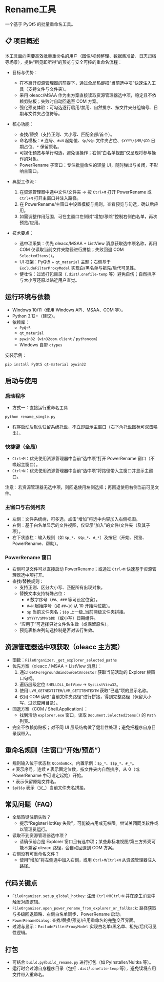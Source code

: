 
# Rename工具

一个基于 PyQt5 的批量重命名工具。

## 📋 项目概述
本工具面向需要高效批量重命名的用户（图像/视频整理、数据集准备、日志归档等场景），提供“所见即所得”的预览与安全可控的重命名流程：

- 目标与优势：
  - 在不离开资源管理器的前提下，通过全局热键把“当前选中项”快速注入工具（支持文件与文件夹）。
  - 采用 oleacc/MSAA 作为主方案直接读取资源管理器选中项，稳定且不依赖剪贴板；失败时自动回退至 COM 方案。
  - 强化预览体验：可勾选逐行启用/禁用、自然排序、按文件夹分组编号、日期与文件夹占位符等。

- 核心功能：
  - 查找/替换（支持正则、大小写、匹配全部/首个）。
  - 命名模板：`#` 连号、`#=N` 起始值、`$p`/`$$p` 文件夹占位、`$YYYY/$MM/$DD` 日期占位、`*` 保留原名。
  - 可视化预览与单行勾选，避免误操作；右侧“白名单视图”仅呈现将参与操作的对象。
  - PowerRename 子窗口：专注批量命名的轻量 UI，随时弹出与关闭，不影响主窗口。

- 典型工作流：
  1) 在资源管理器中选中文件/文件夹 → 按 `Ctrl+M` 打开 PowerRename 或 `Ctrl+N` 打开主窗口并注入路径。
  2) 在 PowerRename/主窗口中设置模板与规则，查看预览与勾选，确认后应用。
  3) 如需调整作用范围，可在主窗口左侧树“增加/移除”控制右侧白名单，再次预览/应用。

- 技术要点：
  - 选中项采集：优先 oleacc/MSAA + ListView 消息获取选中项名称，再用 COM 仅读取当前文件夹路径进行拼接；失败回退 COM `SelectedItems()`。
  - UI 框架：PyQt5 + `qt_material` 主题；右侧基于 `ExcludeFilterProxyModel` 实现白/黑名单与祖先/后代可见性。
  - 健壮性：过滤打包目录（`.dist`/`.onefile-temp` 等）避免自伤；自然排序与大小写还原以贴近用户直觉。

## 运行环境与依赖

- Windows 10/11（使用 Windows API、MSAA、COM 等）。
- Python 3.12+（建议）。
- 依赖库：
  - `PyQt5`
  - `qt_material`
  - `pywin32`（`win32com.client` / `pythoncom`）
  - Windows 自带 `ctypes`

安装示例：
```bash
pip install PyQt5 qt-material pywin32
```


## 启动与使用

### 启动程序

- 方式一：直接运行重命名工具
```bash
python rename_single.py
```
- 程序启动后默认驻留系统托盘，不立即显示主窗口（右下角托盘图标可双击唤出）。

### 快捷键（全局）

- `Ctrl+M`：优先使用资源管理器中当前“选中项”打开 PowerRename 窗口（不唤起主窗口）。
- `Ctrl+N`：优先使用资源管理器中当前“选中项”将路径带入主窗口并显示主窗口。

注意：若资源管理器无选中项，则回退使用左侧选择；再回退使用右侧当前可见文件。

### 主窗口与右侧列表

- 左侧：文件系统树，可多选。点击“增加”将选中内容加入右侧视图。
- 右侧：基于白名单显示的文件视图，仅显示“加入”的文件/文件夹（及其子项）。
- 右下状态栏：输入规则（如 `$p_*`、`$$p_*`、`#_*`）及按钮（开始、预览、PowerRename、帮助）。

### PowerRename 窗口

- 右侧可见文件可以直接启动 PowerRename；或通过 `Ctrl+M` 快速基于资源管理器选中项打开。
- 查找/替换规则：
  - 支持正则、区分大小写、匹配所有出现对象。
  - 替换文本支持特殊占位：
    - `#` 数字序号（`##`、`###` 等可设定位宽）。
    - `#=N` 起始序号（如 `##=10` 从 10 开始两位数）。
    - `$p` 当前文件夹名；`$$p` 上一级_当前两级文件夹拼接。
    - `$YYYY/$MM/$DD`（或小写）日期组件。
  - “应用于”可选择只对文件名生效（或保留原名）。
  - 预览表格左列勾选控制是否对该行生效。


## 资源管理器选中项获取（oleacc 主方案）

- 函数：`FileOrganizer._get_explorer_selected_paths`
- 优先方案（oleacc / MSAA + ListView 消息）：
  1. 通过 `GetForegroundWindow`/`GetAncestor` 获取当前活动的 Explorer 根窗口句柄。
  2. 遍历层级定位 `SHELLDLL_DefView` → `SysListView32`。
  3. 使用 `LVM_GETNEXTITEM`/`LVM_GETITEMTEXTW` 获取“已选”项的显示名称。
  4. 仅用 COM 读取“当前文件夹路径”进行拼接，得到完整路径（保留大小写、过滤应用目录）。
- 回退方案（COM / Shell.Application）：
  - 找到活动 `explorer.exe` 窗口，读取 `Document.SelectedItems()` 的 `Path` 列表。
- 完全不依赖剪贴板；对不同 UI 层级结构做了健壮性处理；避免把程序自身目录误带入。


## 重命名规则（主窗口“开始/预览”）

- 规则输入位于状态栏 `QComboBox`，内置示例：`$p_*`、`$$p_*`、`#_*`。
- `#` 表示序号，连续 `#` 表示固定位数，按文件夹内自然排序，从 0（或 PowerRename 中可设定起始）开始。
- `*` 表示保留原始文件名。
- `$p`/`$$p` 表示（父_）当前文件夹名拼接。


## 常见问题（FAQ）

- 全局热键注册失败？
  - 提示“RegisterHotKey 失败”，可能被占用或无权限。尝试关闭同类软件或以管理员运行。
- 读取不到资源管理器选中项？
  - 请确保前台是 Explorer 窗口且有选中项；某些非标准视图/第三方外壳可能不兼容 oleacc 路径，会自动回退到 COM 方案。
- 右侧没有可重命名文件？
  - 使用“增加”将左侧选中加入右侧，或用 `Ctrl+M`/`Ctrl+N` 从资源管理器注入路径。


## 代码关键点

- `FileOrganizer.setup_global_hotkey`: 注册 `Ctrl+M`/`Ctrl+N` 并在原生消息中触发对应逻辑。
- `FileOrganizer.open_power_rename_from_explorer_or_fallback`: 路径获取与多级回退策略、右侧白名单同步、PowerRename 启动。
- `PowerRenameDialog`: 查找/替换/预览/应用重命名的完整交互界面。
- 过滤与显示：`ExcludeFilterProxyModel` 实现白名单/黑名单、祖先/后代可见性逻辑。


## 打包

- 可结合 `build.py`/`build_rename.py` 进行打包（如 PyInstaller/Nuitka 等）。
- 运行时会过滤自身程序目录（包括 `.dist`/`.onefile-temp` 等），避免误将应用文件带入重命名。




